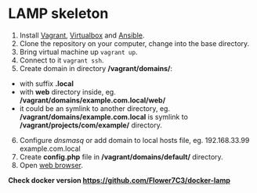 # LAMP skeleton

1. Install [Vagrant](http://docs.vagrantup.com/v2/installation/index.html), [Virtualbox](https://www.virtualbox.org/wiki/Downloads) and [Ansible](http://docs.ansible.com/intro_installation.html).
2. Clone the repository on your computer, change into the base directory.
3. Bring virtual machine up `vagrant up`. 
4. Connect to it `vagrant ssh`.
5. Create domain in directory **/vagrant/domains/**:
 - with suffix **.local**
 - with **web** directory inside, eg. **/vagrant/domains/example.com.local/web/**
 - it could be an symlink to another directory, eg. **/vagrant/domains/example.com.local** is symlink to **/vagrant/projects/com/example/** directory.
6. Configure *dnsmasq* or add domain to local hosts file, eg.
        192.168.33.99 example.com.local
7. Create **config.php** file in **/vagrant/domains/default/** directory.
8. Open [web browser](http://192.168.33.99).


**Check docker version https://github.com/Flower7C3/docker-lamp**
